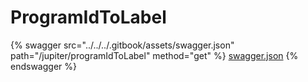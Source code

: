 # ProgramIdToLabel

{% swagger src="../../../.gitbook/assets/swagger.json" path="/jupiter/programIdToLabel" method="get" %}
[swagger.json](../../../.gitbook/assets/swagger.json)
{% endswagger %}

